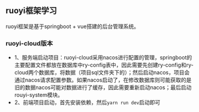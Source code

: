 ## ruoyi框架学习

ruoyi框架是基于springboot + vue搭建的后台管理系统。

### ruoyi-cloud版本
- 1、服务端启动项目：ruoyi-cloud采用nacos进行配置的管理，springboot的主要配置文件都放在数据库中ry-config表中，因此需要先创建ry-config和ry-cloud两个数据库，将数据（项目sql文件夹下的）；然后启动nacos，项目会通过nacos请求配置参数。如果nacos启动了，在修改数据库则可能获取的是旧的数据nacos可能对数据进行了缓存，因此需要重新启动nacos；最后启动rouyi-system模块。
- 2、前端项目启动，首先安装依赖，然后`yarn run dev`启动即可
